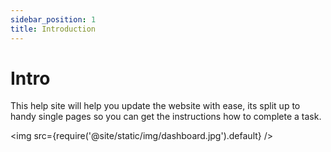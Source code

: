 ```yaml
---
sidebar_position: 1
title: Introduction
---
```


# Intro

This help site will help you update the website with ease, its split up to handy single pages so you can get the instructions how to complete a task.

<img src={require('@site/static/img/dashboard.jpg').default} />